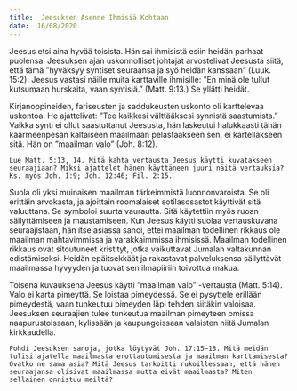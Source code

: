 ```yaml
---
title:  Jeesuksen Asenne Ihmisiä Kohtaan
date:  16/08/2020
---
```


Jeesus etsi aina hyvää toisista. Hän sai ihmisistä esiin heidän parhaat puolensa. Jeesuksen ajan uskonnolliset johtajat arvostelivat Jeesusta siitä, että tämä ”hyväksyy syntiset seuraansa ja syö heidän kanssaan” (Luuk. 15:2). Jeesus vastasi näille muita karttaville ihmisille: ”En minä ole tullut kutsumaan hurskaita, vaan syntisiä.” (Matt. 9:13.) Se yllätti heidät.

Kirjanoppineiden, fariseusten ja saddukeusten uskonto oli karttelevaa uskontoa. He ajattelivat: ”Tee kaikkesi välttääksesi synnistä saastumista.” Vaikka synti ei ollut saastuttanut Jeesusta, hän laskeutui halukkaasti tähän käärmeenpesän kaltaiseen maailmaan pelastaakseen sen, ei kartellakseen sitä. Hän on ”maailman valo” (Joh. 8:12).

`Lue Matt. 5:13, 14. Mitä kahta vertausta Jeesus käytti kuvatakseen seuraajiaan? Miksi ajattelet hänen käyttäneen juuri näitä vertauksia? Ks. myös Joh. 1:9; Joh. 12:46; Fil. 2:15.`

Suola oli yksi muinaisen maailman tärkeimmistä luonnonvaroista. Se oli erittäin arvokasta, ja ajoittain roomalaiset sotilasosastot käyttivät sitä valuuttana. Se symboloi suurta vaurautta. Sitä käytettiin myös ruoan säilyttämiseen ja maustamiseen. Kun Jeesus käytti suolaa vertauskuvana seuraajistaan, hän itse asiassa sanoi, ettei maailman todellinen rikkaus ole maailman mahtavimmissa ja varakkaimmissa ihmisissä. Maailman todellinen rikkaus ovat sitoutuneet kristityt, jotka vaikuttavat Jumalan valtakunnan edistämiseksi. Heidän epäitsekkäät ja rakastavat palveluksensa säilyttävät maailmassa hyvyyden ja tuovat sen ilmapiiriin toivottua makua.

Toisena kuvauksena Jeesus käytti ”maailman valo” -vertausta (Matt. 5:14). Valo ei karta pimeyttä. Se loistaa pi­meydessä. Se ei pysyttele erillään pimeydestä, vaan tunkeutuu pimeyden läpi tehden siitäkin valoisaa. Jeesuksen seuraajien tulee tunkeutua maailman pimeyteen omissa naapurustoissaan, kylissään ja kaupungeissaan valaisten niitä Jumalan kirkkaudella.

`Pohdi Jeesuksen sanoja, jotka löytyvät Joh. 17:15–18. Mitä meidän tulisi ajatella maailmasta erottautumisesta ja maailman karttamisesta? Ovatko ne sama asia? Mitä Jeesus tarkoitti rukoillessaan, että hänen seuraajansa olisivat maailmassa mutta eivät maailmasta? Miten sellainen onnistuu meiltä?`
